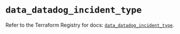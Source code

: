 # `data_datadog_incident_type`

Refer to the Terraform Registry for docs: [`data_datadog_incident_type`](https://registry.terraform.io/providers/datadog/datadog/3.71.0/docs/data-sources/incident_type).

